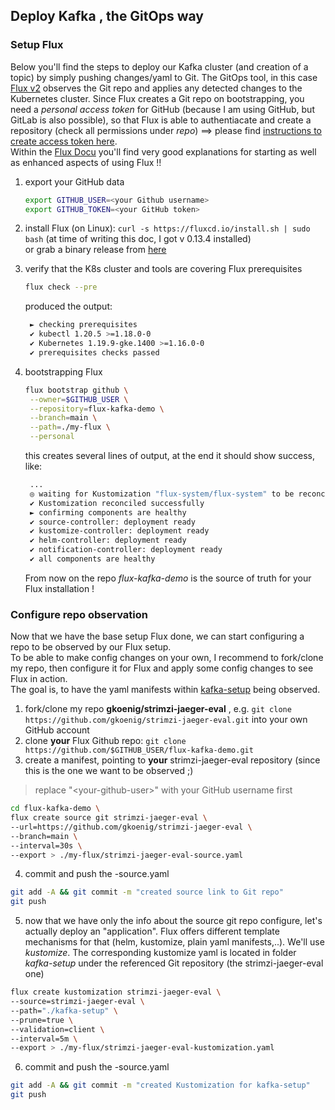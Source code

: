 ## Deploy Kafka , the GitOps way

### Setup Flux

Below you'll find the steps to deploy our Kafka cluster (and creation of a topic) by simply pushing changes/yaml to Git. The GitOps tool, in this case [Flux v2](https://fluxcd.io/) observes the Git repo and applies any detected changes to the Kubernetes cluster.
Since Flux creates a Git repo on bootstrapping, you need a _personal access token_ for GitHub (because I am using GitHub, but GitLab is also possible), so that Flux is able to authentiacate and create a repository (check all permissions under _repo_) ==> please find [instructions to create access token here](https://docs.github.com/en/github/authenticating-to-github/keeping-your-account-and-data-secure/creating-a-personal-access-token).  
Within the [Flux Docu](https://fluxcd.io/docs) you'll find very good explanations for starting as well as enhanced aspects of using Flux !!

1. export your GitHub data

   ```bash
   export GITHUB_USER=<your Github username>
   export GITHUB_TOKEN=<your GitHub token>
   ```

2. install Flux (on Linux): ```curl -s https://fluxcd.io/install.sh | sudo bash``` (at time of writing this doc, I got v 0.13.4 installed)  
  or grab a binary release from [here](https://github.com/fluxcd/flux2/releases)

3. verify that the K8s cluster and tools are covering Flux prerequisites
  
   ```bash
   flux check --pre 
   ```

   produced the output:

   ```bash
    ► checking prerequisites
    ✔ kubectl 1.20.5 >=1.18.0-0
    ✔ Kubernetes 1.19.9-gke.1400 >=1.16.0-0
    ✔ prerequisites checks passed
    ```

4. bootstrapping Flux
  
   ```bash
   flux bootstrap github \
    --owner=$GITHUB_USER \
    --repository=flux-kafka-demo \
    --branch=main \
    --path=./my-flux \
    --personal 
   ```

   this creates several lines of output, at the end it should show success, like:

   ```bash
    ...
    ◎ waiting for Kustomization "flux-system/flux-system" to be reconciled
    ✔ Kustomization reconciled successfully
    ► confirming components are healthy
    ✔ source-controller: deployment ready
    ✔ kustomize-controller: deployment ready
    ✔ helm-controller: deployment ready
    ✔ notification-controller: deployment ready
    ✔ all components are healthy
    ```

   From now on the repo _flux-kafka-demo_ is the source of truth for your Flux installation !


### Configure repo observation

Now that we have the base setup Flux done, we can start configuring a repo to be observed by our Flux setup.  
To be able to make config changes on your own, I recommend to fork/clone my repo, then configure it for Flux and apply some config changes to see Flux in action.  
The goal is, to have the yaml manifests within [kafka-setup](./kafka-setup) being observed.


1. fork/clone my repo **gkoenig/strimzi-jaeger-eval** , e.g. ```git clone https://github.com/gkoenig/strimzi-jaeger-eval.git``` into your own GitHub account
2. clone **your** Flux Github repo: ```git clone https://github.com/$GITHUB_USER/flux-kafka-demo.git```
3. create a manifest, pointing to **your** strimzi-jaeger-eval repository (since this is the one we want to be observed ;)
  
  > replace "\<your-github-user\>" with your GitHub username first

  ```bash
  cd flux-kafka-demo \
  flux create source git strimzi-jaeger-eval \
  --url=https://github.com/gkoenig/strimzi-jaeger-eval \
  --branch=main \
  --interval=30s \
  --export > ./my-flux/strimzi-jaeger-eval-source.yaml
  ```

4. commit and push the -source.yaml

  ```bash
  git add -A && git commit -m "created source link to Git repo"
  git push
  ```

5. now that we have only the info about the source git repo configure, let's actually deploy an "application". Flux offers different template mechanisms for that (helm, kustomize, plain yaml manifests,..). We'll use _kustomize_. The corresponding kustomize yaml is located in folder _kafka-setup_ under the referenced Git repository (the strimzi-jaeger-eval one)
  
  ```bash
  flux create kustomization strimzi-jaeger-eval \
  --source=strimzi-jaeger-eval \
  --path="./kafka-setup" \
  --prune=true \
  --validation=client \
  --interval=5m \
  --export > ./my-flux/strimzi-jaeger-eval-kustomization.yaml
  ```

6. commit and push the -source.yaml

  ```bash
  git add -A && git commit -m "created Kustomization for kafka-setup"
  git push
  ```